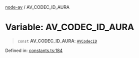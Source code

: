 [node-av](../globals.md) / AV\_CODEC\_ID\_AURA

# Variable: AV\_CODEC\_ID\_AURA

> `const` **AV\_CODEC\_ID\_AURA**: [`AVCodecID`](../type-aliases/AVCodecID.md)

Defined in: [constants.ts:184](https://github.com/seydx/av/blob/f8631fc881b394300b1479f511d55cf1c370a87f/src/constants/constants.ts#L184)
